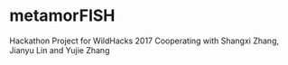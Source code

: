 # metamorFISH
Hackathon Project for WildHacks 2017
Cooperating with Shangxi Zhang, Jianyu Lin and Yujie Zhang
